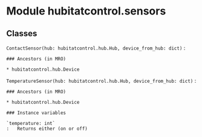 # Module hubitatcontrol.sensors

## Classes

`ContactSensor(hub: hubitatcontrol.hub.Hub, device_from_hub: dict)`
:

```
### Ancestors (in MRO)

* hubitatcontrol.hub.Device
```

`TemperatureSensor(hub: hubitatcontrol.hub.Hub, device_from_hub: dict)`
:

```
### Ancestors (in MRO)

* hubitatcontrol.hub.Device

### Instance variables

`temperature: int`
:   Returns either (on or off)
```
